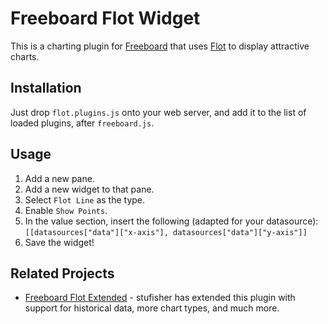 Freeboard Flot Widget
=====================

This is a charting plugin for [Freeboard][fb] that uses [Flot][flot] to display
attractive charts.

[fb]: https://github.com/Freeboard/freeboard
[flot]: http://www.flotcharts.org/

## Installation

Just drop `flot.plugins.js` onto your web server, and add it to the list of
loaded plugins, after `freeboard.js`.

## Usage

 1. Add a new pane.
 2. Add a new widget to that pane.
 3. Select `Flot Line` as the type.
 4. Enable `Show Points`.
 5. In the value section, insert the following (adapted for your datasource):
`
[[datasources["data"]["x-axis"], datasources["data"]["y-axis"]]
`
 6. Save the widget!

## Related Projects

 * [Freeboard Flot Extended][ffe] - stufisher has extended this plugin with
                                    support for historical data, more chart
                                    types, and much more.

[ffe]: https://github.com/stufisher/freeboard-flot-extended
